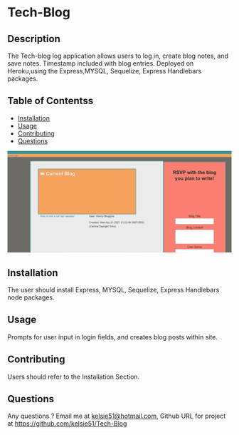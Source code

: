 # Tech-Blog


## Description 
The Tech-blog log application allows users to log in, create blog notes, and save notes. Timestamp included with blog entries. Deployed on Heroku,using the Express,MYSQL, Sequelize, Express Handlebars packages. 
 
## Table of Contentss 
* [Installation](#installation)
* [Usage](#usage)
* [Contributing](#contributing)
* [Questions](#questions)

![Screenshot](screen.png)

## Installation 
The user should install Express, MYSQL, Sequelize, Express Handlebars node packages. 

## Usage 
Prompts for user input in login fields, and creates blog posts within site.

## Contributing 
Users should refer to the Installation Section. 

## Questions
 Any questions ? Email me at kelsie51@hotmail.com, Github URL for project at https://github.com/kelsie51/Tech-Blog




